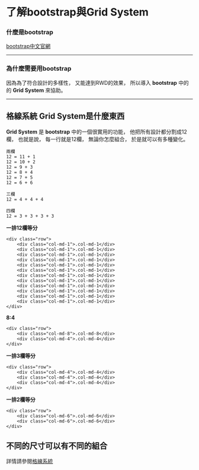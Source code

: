 # 了解bootstrap與Grid System

### 什麼是bootstrap
[bootstrap中文官網](https://kkbruce.tw/bs3/)

---

### 為什麼需要用bootstrap
因為為了符合設計的多樣性，
又能達到RWD的效果，
所以導入 **bootstrap** 中的的 **Grid System** 來協助。

---

## 格線系統 Grid System是什麼東西
 **Grid System** 是 **bootstrap** 中的一個很實用的功能，
他把所有設計都分割成12欄，
也就是說，
每一行就是12欄，
無論你怎麼組合，
於是就可以有多種變化。

```
兩欄
12 = 11 + 1
12 = 10 + 2
12 = 9 + 3
12 = 8 + 4
12 = 7 + 5
12 = 6 + 6

三欄
12 = 4 + 4 + 4

四欄
12 = 3 + 3 + 3 + 3

```
**一排12欄等分**
```
<div class="row">
    <div class="col-md-1">.col-md-1</div>
    <div class="col-md-1">.col-md-1</div>
    <div class="col-md-1">.col-md-1</div>
    <div class="col-md-1">.col-md-1</div>
    <div class="col-md-1">.col-md-1</div>
    <div class="col-md-1">.col-md-1</div>
    <div class="col-md-1">.col-md-1</div>
    <div class="col-md-1">.col-md-1</div>
    <div class="col-md-1">.col-md-1</div>
    <div class="col-md-1">.col-md-1</div>
    <div class="col-md-1">.col-md-1</div>
    <div class="col-md-1">.col-md-1</div>
</div>
```

**8:4**
```
<div class="row">
    <div class="col-md-8">.col-md-8</div>
    <div class="col-md-4">.col-md-4</div>
</div>
```

**一排3欄等分**
```
<div class="row">
    <div class="col-md-4">.col-md-4</div>
    <div class="col-md-4">.col-md-4</div>
    <div class="col-md-4">.col-md-4</div>
</div>
```

**一排2欄等分**
```
<div class="row">
    <div class="col-md-6">.col-md-6</div>
    <div class="col-md-6">.col-md-6</div>
</div>
```

## 不同的尺寸可以有不同的組合

詳情請參閱[格線系統](https://kkbruce.tw/bs3/CSS#grid)



